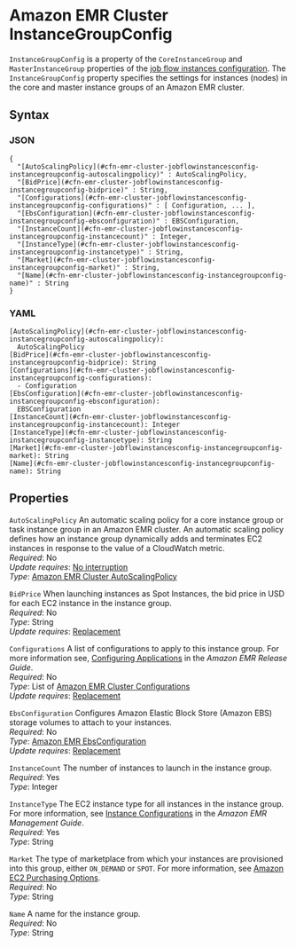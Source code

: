 # Amazon EMR Cluster InstanceGroupConfig<a name="aws-properties-emr-cluster-jobflowinstancesconfig-instancegroupconfig"></a>

`InstanceGroupConfig` is a property of the `CoreInstanceGroup` and `MasterInstanceGroup` properties of the [job flow instances configuration](aws-properties-emr-cluster-jobflowinstancesconfig.md)\. The `InstanceGroupConfig` property specifies the settings for instances \(nodes\) in the core and master instance groups of an Amazon EMR cluster\.

## Syntax<a name="w13ab1c21c10d141c13c49b5"></a>

### JSON<a name="aws-properties-emr-cluster-jobflowinstancesconfig-instancegroupconfig-syntax.json"></a>

```
{
  "[AutoScalingPolicy](#cfn-emr-cluster-jobflowinstancesconfig-instancegroupconfig-autoscalingpolicy)" : AutoScalingPolicy,
  "[BidPrice](#cfn-emr-cluster-jobflowinstancesconfig-instancegroupconfig-bidprice)" : String,
  "[Configurations](#cfn-emr-cluster-jobflowinstancesconfig-instancegroupconfig-configurations)" : [ Configuration, ... ],
  "[EbsConfiguration](#cfn-emr-cluster-jobflowinstancesconfig-instancegroupconfig-ebsconfiguration)" : EBSConfiguration,
  "[InstanceCount](#cfn-emr-cluster-jobflowinstancesconfig-instancegroupconfig-instancecount)" : Integer,
  "[InstanceType](#cfn-emr-cluster-jobflowinstancesconfig-instancegroupconfig-instancetype)" : String,
  "[Market](#cfn-emr-cluster-jobflowinstancesconfig-instancegroupconfig-market)" : String,
  "[Name](#cfn-emr-cluster-jobflowinstancesconfig-instancegroupconfig-name)" : String
}
```

### YAML<a name="aws-properties-emr-cluster-jobflowinstancesconfig-instancegroupconfig-syntax.yaml"></a>

```
[AutoScalingPolicy](#cfn-emr-cluster-jobflowinstancesconfig-instancegroupconfig-autoscalingpolicy): 
  AutoScalingPolicy
[BidPrice](#cfn-emr-cluster-jobflowinstancesconfig-instancegroupconfig-bidprice): String
[Configurations](#cfn-emr-cluster-jobflowinstancesconfig-instancegroupconfig-configurations):
  - Configuration
[EbsConfiguration](#cfn-emr-cluster-jobflowinstancesconfig-instancegroupconfig-ebsconfiguration):
  EBSConfiguration
[InstanceCount](#cfn-emr-cluster-jobflowinstancesconfig-instancegroupconfig-instancecount): Integer
[InstanceType](#cfn-emr-cluster-jobflowinstancesconfig-instancegroupconfig-instancetype): String
[Market](#cfn-emr-cluster-jobflowinstancesconfig-instancegroupconfig-market): String
[Name](#cfn-emr-cluster-jobflowinstancesconfig-instancegroupconfig-name): String
```

## Properties<a name="w13ab1c21c10d141c13c49b7"></a>

`AutoScalingPolicy`  <a name="cfn-emr-cluster-jobflowinstancesconfig-instancegroupconfig-autoscalingpolicy"></a>
An automatic scaling policy for a core instance group or task instance group in an Amazon EMR cluster\. An automatic scaling policy defines how an instance group dynamically adds and terminates EC2 instances in response to the value of a CloudWatch metric\.  
*Required*: No  
*Update requires*: [No interruption](using-cfn-updating-stacks-update-behaviors.md#update-no-interrupt)  
*Type*: [Amazon EMR Cluster AutoScalingPolicy](aws-properties-emr-cluster-jobflowinstancesconfig-instancegroupconfig-autoscalingpolicy.md)

`BidPrice`  <a name="cfn-emr-cluster-jobflowinstancesconfig-instancegroupconfig-bidprice"></a>
When launching instances as Spot Instances, the bid price in USD for each EC2 instance in the instance group\.  
*Required*: No  
*Type*: String  
*Update requires*: [Replacement](using-cfn-updating-stacks-update-behaviors.md#update-replacement)

`Configurations`  <a name="cfn-emr-cluster-jobflowinstancesconfig-instancegroupconfig-configurations"></a>
A list of configurations to apply to this instance group\. For more information see, [Configuring Applications](https://docs.aws.amazon.com//ElasticMapReduce/latest/ReleaseGuide/emr-configure-apps.html) in the *Amazon EMR Release Guide*\.  
*Required*: No  
*Type*: List of [Amazon EMR Cluster Configurations](aws-properties-emr-cluster-configuration.md)  
*Update requires*: [Replacement](using-cfn-updating-stacks-update-behaviors.md#update-replacement)

`EbsConfiguration`  <a name="cfn-emr-cluster-jobflowinstancesconfig-instancegroupconfig-ebsconfiguration"></a>
Configures Amazon Elastic Block Store \(Amazon EBS\) storage volumes to attach to your instances\.  
*Required*: No  
*Type*: [Amazon EMR EbsConfiguration](aws-properties-emr-ebsconfiguration.md)  
*Update requires*: [Replacement](using-cfn-updating-stacks-update-behaviors.md#update-replacement)

`InstanceCount`  <a name="cfn-emr-cluster-jobflowinstancesconfig-instancegroupconfig-instancecount"></a>
The number of instances to launch in the instance group\.  
*Required*: Yes  
*Type*: Integer

`InstanceType`  <a name="cfn-emr-cluster-jobflowinstancesconfig-instancegroupconfig-instancetype"></a>
The EC2 instance type for all instances in the instance group\. For more information, see [Instance Configurations](https://docs.aws.amazon.com//ElasticMapReduce/latest/ManagementGuide/emr-plan-ec2-instances.html) in the *Amazon EMR Management Guide*\.  
*Required*: Yes  
*Type*: String

`Market`  <a name="cfn-emr-cluster-jobflowinstancesconfig-instancegroupconfig-market"></a>
The type of marketplace from which your instances are provisioned into this group, either `ON_DEMAND` or `SPOT`\. For more information, see [Amazon EC2 Purchasing Options](https://aws.amazon.com/ec2/purchasing-options/)\.  
*Required*: No  
*Type*: String

`Name`  <a name="cfn-emr-cluster-jobflowinstancesconfig-instancegroupconfig-name"></a>
A name for the instance group\.  
*Required*: No  
*Type*: String